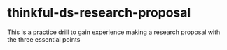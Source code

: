# thinkful-ds-research-proposal
This is a practice drill to gain experience making a research proposal with the three essential points
